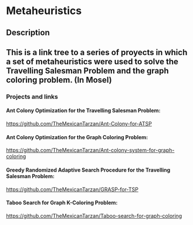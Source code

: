 # Metaheuristics

## Description
This is a link tree to a series of proyects in which a set of metaheuristics were used to solve the Travelling Salesman Problem and the graph coloring problem. (In Mosel)
---
### Projects and links

#### Ant Colony Optimization for the Travelling Salesman Problem: 
https://github.com/TheMexicanTarzan/Ant-Colony-for-ATSP

#### Ant Colony Optimization for the Graph Coloring Problem:
https://github.com/TheMexicanTarzan/Ant-colony-system-for-graph-coloring

#### Greedy Randomized Adaptive Search Procedure for the Travelling Salesman Problem:
https://github.com/TheMexicanTarzan/GRASP-for-TSP

#### Taboo Search for Graph K-Coloring Problem:
https://github.com/TheMexicanTarzan/Taboo-search-for-graph-coloring
